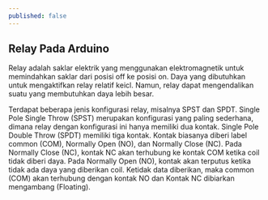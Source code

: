 ```yaml
---
published: false
---
```

## Relay Pada Arduino

Relay adalah saklar elektrik yang menggunakan elektromagnetik untuk memindahkan saklar dari posisi off ke posisi on. Daya yang dibutuhkan untuk mengaktifkan relay relatif keicl. Namun, relay dapat mengendalikan suatu yang membutuhkan daya lebih besar.  

Terdapat beberapa jenis konfigurasi relay, misalnya SPST dan SPDT. Single Pole Single Throw (SPST) merupakan konfigurasi yang paling sederhana, dimana relay dengan konfigurasi ini hanya memiliki dua kontak. Single Pole Double Throw (SPDT) memiliki tiga kontak. Kontak biasanya diberi label common (COM), Normally Open (NO), dan Normally Close (NC). Pada Normally Close (NC), kontak NC akan terhubung ke kontak COM ketika coil tidak diberi daya. Pada Normally Open (NO), kontak akan terputus ketika tidak ada daya yang diberikan coil. Ketidak data diberikan, maka common (COM) akan terhubung dengan kontak NO dan Kontak NC dibiarkan mengambang (Floating).